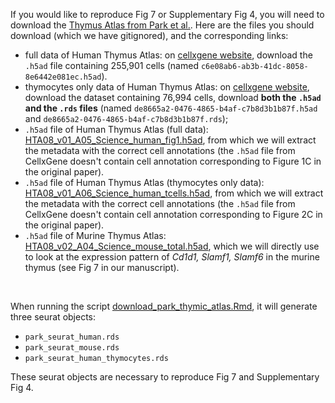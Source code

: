 If you would like to reproduce Fig 7 or Supplementary Fig 4, you will need to download the [Thymus Atlas from Park et al.](https://www.science.org/doi/10.1126/science.aay3224). Here are the files you should download (which we have gitignored), and the corresponding links:

- full data of Human Thymus Atlas: on [cellxgene website](https://cellxgene.cziscience.com/collections/de13e3e2-23b6-40ed-a413-e9e12d7d3910), download the `.h5ad` file containing 255,901 cells (named `c6e08ab6-ab3b-41dc-8058-8e6442e081ec.h5ad`).
- thymocytes only data of Human Thymus Atlas: on [cellxgene website](https://cellxgene.cziscience.com/collections/de13e3e2-23b6-40ed-a413-e9e12d7d3910), download the dataset containing 76,994 cells, download **both the `.h5ad` and the `.rds` files** (named `de8665a2-0476-4865-b4af-c7b8d3b1b87f.h5ad` and `de8665a2-0476-4865-b4af-c7b8d3b1b87f.rds`);
- `.h5ad` file of Human Thymus Atlas (full data): [HTA08_v01_A05_Science_human_fig1.h5ad](https://app.cellatlas.io/thymus-development/dataset/8/scatterplot), from which we will extract the metadata with the correct cell annotations (the `.h5ad` file from CellxGene doesn't contain cell annotation corresponding to Figure 1C in the original paper).
- `.h5ad` file of Human Thymus Atlas (thymocytes only data): [HTA08_v01_A06_Science_human_tcells.h5ad](https://app.cellatlas.io/thymus-development/dataset/10/scatterplot), from which we will extract the metadata with the correct cell annotations (the `.h5ad` file from CellxGene doesn't contain cell annotation corresponding to Figure 2C in the original paper).
- `.h5ad` file of Murine Thymus Atlas: [HTA08_v02_A04_Science_mouse_total.h5ad](https://zenodo.org/records/5500511), which we will directly use to look at the expression pattern of _Cd1d1, Slamf1, Slamf6_ in the murine thymus (see Fig 7 in our manuscript).

<br/>

When running the script [download_park_thymic_atlas.Rmd](../../scripts/data_preprocessing/download_park_thymic_atlas.Rmd), it will generate three seurat objects:

- `park_seurat_human.rds`
- `park_seurat_mouse.rds`
- `park_seurat_human_thymocytes.rds`

These seurat objects are necessary to reproduce Fig 7 and Supplementary Fig 4.